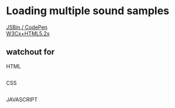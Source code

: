# Loading multiple sound samples

[JSBin / CodePen](https://jsbin.com/javoger/edit?html,js,output)  
[W3Cx+HTML5.2x](https://courses.edx.org/courses/course-v1:W3Cx+HTML5.2x+3T2018/courseware/dc6fe6f5d28f49b5a753ba6b49820849/f162bb287eca4f04bb22d60b2c5456ac/4?activate_block_id=block-v1%3AW3Cx%2BHTML5.2x%2B3T2018%2Btype%40vertical%2Bblock%40c8c3f0351a9b45fc8a0f1f9819fb7df9)  

## watchout for

HTML

```html

```

CSS

```CSS

```

JAVASCRIPT

```JavaScript

```